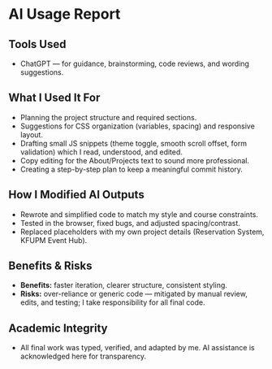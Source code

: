 # AI Usage Report

## Tools Used
- ChatGPT — for guidance, brainstorming, code reviews, and wording suggestions.

## What I Used It For
- Planning the project structure and required sections.
- Suggestions for CSS organization (variables, spacing) and responsive layout.
- Drafting small JS snippets (theme toggle, smooth scroll offset, form validation) which I read, understood, and edited.
- Copy editing for the About/Projects text to sound more professional.
- Creating a step-by-step plan to keep a meaningful commit history.

## How I Modified AI Outputs
- Rewrote and simplified code to match my style and course constraints.
- Tested in the browser, fixed bugs, and adjusted spacing/contrast.
- Replaced placeholders with my own project details (Reservation System, KFUPM Event Hub).

## Benefits & Risks
- **Benefits:** faster iteration, clearer structure, consistent styling.
- **Risks:** over-reliance or generic code — mitigated by manual review, edits, and testing; I take responsibility for all final code.

## Academic Integrity
- All final work was typed, verified, and adapted by me. AI assistance is acknowledged here for transparency.


